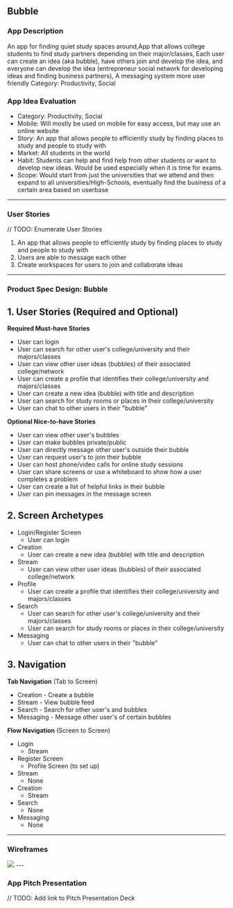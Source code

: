## Bubble

### App Description
An app for finding quiet study spaces around,App that allows college students to find study partners depending on their major/classes, Each user can create an idea (aka bubble), have others join and develop the idea, and everyone can develop the idea (entrepreneur social network for developing ideas and finding business partners), A messaging system more user friendly
Category: Productivity, Social

### App Idea Evaluation
- Category: Productivity, Social
- Mobile: Will mostly be used on mobile for easy access, but may use an online website
- Story: An app that allows people to efficiently study by finding places to study and people to study with
- Market: All students in the world
- Habit: Students can help and find help from other students or want to develop new ideas. Would be used especially when it is time for exams.
- Scope: Would start from just the universities that we attend and then expand to all universities/High-Schools, eventually find the business of a certain area based on userbase

---

### User Stories
// TODO: Enumerate User Stories
1. An app that allows people to efficiently study by finding places to study and people to study with
2. Users are able to message each other
3. Create workspaces for users to join and collaborate ideas

---

### Product Spec Design: Bubble
## 1. User Stories (Required and Optional)

**Required Must-have Stories**

 * User can login
 * User can search for other user's college/university and their majors/classes
 * User can view other user ideas (bubbles) of their associated college/network
 * User can create a profile that identifies their college/university and majors/classes
 * User can create a new idea (bubble) with title and description
 * User can search for study rooms or places in their college/university
 * User can chat to other users in their "bubble"

**Optional Nice-to-have Stories**

 * User can view other user's bubbles
 * User can make bubbles private/public
 * User can directly message other user's outside their bubble
 * User can request user's to join their bubble
 * User can host phone/video calls for online study sessions
 * User can share screens or use a whiteboard to show how a user completes a problem
 * User can create a list of helpful links in their bubble
 * User can pin messages in the message screen

## 2. Screen Archetypes

 * Login/Register Screen
     * User can login
 * Creation
     * User can create a new idea (bubble) with title and description
 * Stream
     * User can view other user ideas (bubbles) of their associated college/network
 * Profile
     * User can create a profile that identifies their college/university and majors/classes
 * Search
     * User can search for other user's college/university and their majors/classes
     * User can search for study rooms or places in their college/university
 * Messaging
     * User can chat to other users in their "bubble"

## 3. Navigation

**Tab Navigation** (Tab to Screen)

 * Creation - Create a bubble
 * Stream - View bubble feed
 * Search - Search for other user's and bubbles
 * Messaging - Message other user's of certain bubbles

**Flow Navigation** (Screen to Screen)

 * Login
     * Stream
 * Register Screen
     * Profile Screen (to set up)
 * Stream
     * None
 * Creation
     * Stream
 * Search
     * None
 * Messaging
     * None

---

### Wireframes
<img src="https://media.giphy.com/media/2sfgibxnljvGk38pzr/giphy.gif"/>
---

### App Pitch Presentation
// TODO: Add link to Pitch Presentation Deck
